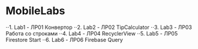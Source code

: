 # MobileLabs

⋅⋅1. Lab1 - ЛР01 Конвертор
⋅⋅2. Lab2 - ЛР02 TipCalculator
⋅⋅3. Lab3 - ЛР03 Работа со строками
⋅⋅4. Lab4 - ЛР04 RecyclerView
⋅⋅5. Lab5 - ЛР05 Firestore Start
⋅⋅6. Lab6 - ЛР06 Firebase Query
